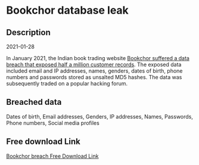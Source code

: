 # Bookchor database leak

## Description

2021-01-28

In January 2021, the Indian book trading website <a href="https://www.opindia.com/2021/04/bookchor-data-breach-information-of-over-5-lakh-users-leaked-what-we-know-so-far/" target="_blank" rel="noopener">Bookchor suffered a data breach that exposed half a million customer records</a>. The exposed data included email and IP addresses, names, genders, dates of birth, phone numbers and passwords stored as unsalted MD5 hashes. The data was subsequently traded on a popular hacking forum.

## Breached data

Dates of birth, Email addresses, Genders, IP addresses, Names, Passwords, Phone numbers, Social media profiles

## Free download Link

[Bookchor breach Free Download Link](https://link-to.net/1229997/630.4791588749187/dynamic/?r=aHR0cHM6Ly93d3cubWVkaWFmaXJlLmNvbS92aWV3L2Zrc05RRXY5RzI0VUpuaC9ib29rY2hvci5jb20vZmlsZQ==)